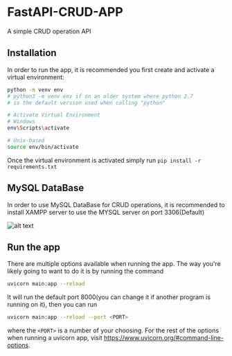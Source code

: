 # FastAPI-CRUD-APP
A simple CRUD operation API

## Installation
In order to run the app, it is recommended you first create and activate a virtual environment:
```bash
python -m venv env
# python3 -m venv env if on an older system where python 2.7
# is the default version used when calling "python"

# Activate Virtual Environment
# Windows
env\Scripts\activate

# Unix-based
source env/bin/activate
```
Once the virtual environment is activated simply run `pip install -r requirements.txt`
## MySQL DataBase
In order to use MySQL DataBase for CRUD operations, it is recommended to install XAMPP server to use the MYSQL server on port 3306(Default)

![alt text](https://github.com/[username]/[reponame]/blob/[branch]/image.jpg?raw=true)


## Run the app
There are multiple options available when running the app.
The way you're likely going to want to do it is by running the command
```bash
uvicorn main:app --reload
```

It will run the default port 8000(you can change it if another program is running on it), then you can run
```bash
uvicorn main:app --reload --port <PORT>
```
where the `<PORT>` is a number of your choosing.
For the rest of the options when running a uvicorn app, visit https://www.uvicorn.org/#command-line-options.
